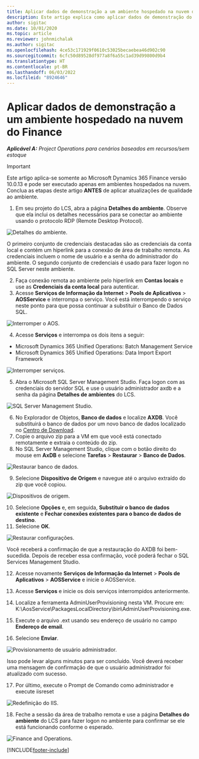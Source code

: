 ```yaml
---
title: Aplicar dados de demonstração a um ambiente hospedado na nuvem do Finance
description: Este artigo explica como aplicar dados de demonstração do Project Operations a um ambiente hospedado na nuvem do Dynamics 365 Finance.
author: sigitac
ms.date: 10/01/2020
ms.topic: article
ms.reviewer: johnmichalak
ms.author: sigitac
ms.openlocfilehash: 4ce53c171929f0610c53025becaebea46d902c90
ms.sourcegitcommit: 6cfc50d89528df977a8f6a55c1ad39d99800d9b4
ms.translationtype: HT
ms.contentlocale: pt-BR
ms.lasthandoff: 06/03/2022
ms.locfileid: "8924646"
---
```

# <a name="apply-demo-data-to-a-finance-cloud-hosted-environment"></a>Aplicar dados de demonstração a um ambiente hospedado na nuvem do Finance

_**Aplicável A:** Project Operations para cenários baseados em recursos/sem estoque_

> [!IMPORTANT]
> Este artigo aplica-se somente ao Microsoft Dynamics 365 Finance versão 10.0.13 e pode ser executado apenas em ambientes hospedados na nuvem. Conclua as etapas deste artigo **ANTES** de aplicar atualizações de qualidade ao ambiente.

1. Em seu projeto do LCS, abra a página **Detalhes do ambiente**. Observe que ela inclui os detalhes necessários para se conectar ao ambiente usando o protocolo RDP (Remote Desktop Protocol).

![Detalhes do ambiente.](./media/1EnvironmentDetails.png)

O primeiro conjunto de credenciais destacadas são as credenciais da conta local e contém um hiperlink para a conexão de área de trabalho remota. As credenciais incluem o nome de usuário e a senha do administrador do ambiente. O segundo conjunto de credenciais é usado para fazer logon no SQL Server neste ambiente.

2. Faça conexão remota ao ambiente pelo hiperlink em **Contas locais** e use as **Credenciais da conta local** para autenticar.
3. Acesse **Serviços de Informação da Internet** > **Pools de Aplicativos** > **AOSService** e interrompa o serviço. Você está interrompendo o serviço neste ponto para que possa continuar a substituir o Banco de Dados SQL.

![Interromper o AOS.](./media/2StopAOS.png)

4. Acesse **Serviços** e interrompa os dois itens a seguir:

- Microsoft Dynamics 365 Unified Operations: Batch Management Service
- Microsoft Dynamics 365 Unified Operations: Data Import Export Framework

![Interromper serviços.](./media/3StopServices.png)

5. Abra o Microsoft SQL Server Management Studio. Faça logon com as credenciais do servidor SQL e use o usuário administrador axdb e a senha da página **Detalhes de ambientes** do LCS.

![SQL Server Management Studio.](./media/4SSMS.png)

6. No Explorador de Objetos, **Banco de dados** e localize **AXDB**. Você substituirá o banco de dados por um novo banco de dados localizado no [Centro de Download](https://download.microsoft.com/download/1/a/3/1a314bd2-b082-4a87-abdc-1ba26c92b63d/ProjOpsDemoDataFOGARelease.zip). 
7. Copie o arquivo zip para a VM em que você está conectado remotamente e extraia o conteúdo do zip.
8. No SQL Server Management Studio, clique com o botão direito do mouse em **AxDB** e selecione **Tarefas** > **Restaurar** > **Banco de Dados**.

![Restaurar banco de dados.](./media/5RestoreDatabase.png)

9. Selecione **Dispositivo de Origem** e navegue até o arquivo extraído do zip que você copiou.

![Dispositivos de origem.](./media/6SourceDevice.png)

10. Selecione **Opções** e, em seguida, **Substituir o banco de dados existente** e **Fechar conexões existentes para o banco de dados de destino**. 
11. Selecione **OK**.

![Restaurar configurações.](./media/7RestoreSetting.png)

Você receberá a confirmação de que a restauração do AXDB foi bem-sucedida. Depois de receber essa confirmação, você poderá fechar o SQL Services Management Studio.

12. Acesse novamente **Serviços de Informação da Internet** > **Pools de Aplicativos** > **AOSService** e inicie o AOSService.
13. Acesse **Serviços** e inicie os dois serviços interrompidos anteriormente.

14. Localize a ferramenta AdminUserProvisioning nesta VM. Procure em: K:\AosService\PackagesLocalDirectory\bin\AdminUserProvisioning.exe.
15. Execute o arquivo .ext usando seu endereço de usuário no campo **Endereço de email**. 
16. Selecione **Enviar**.

![Provisionamento de usuário administrador.](./media/8AdminUserProvisioning.png)

Isso pode levar alguns minutos para ser concluído. Você deverá receber uma mensagem de confirmação de que o usuário administrador foi atualizado com sucesso.

17. Por último, execute o Prompt de Comando como administrador e execute iisreset

![Redefinição do IIS.](./media/9IISReset.png)

18. Feche a sessão da área de trabalho remota e use a página **Detalhes do ambiente** do LCS para fazer logon no ambiente para confirmar se ele está funcionando conforme o esperado.

![Finance and Operations.](./media/10FinanceAndOperations.png)


[!INCLUDE[footer-include](../includes/footer-banner.md)]